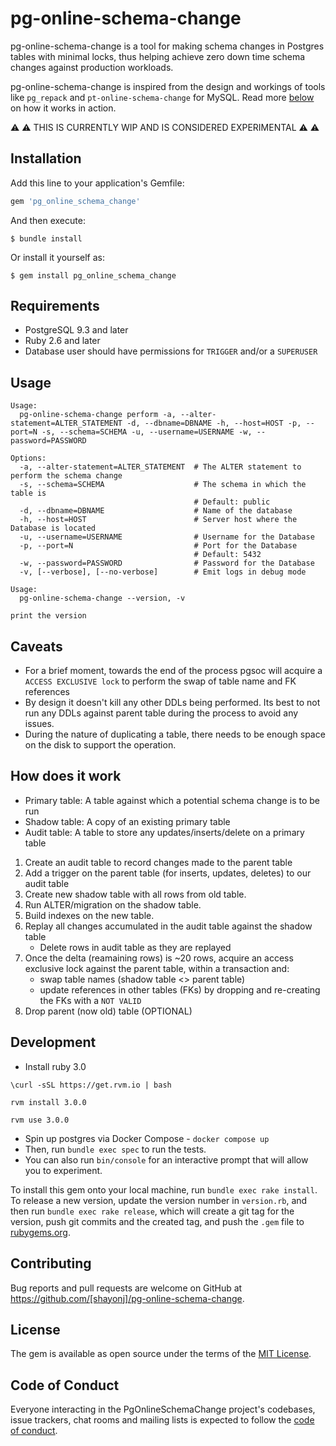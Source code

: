 # pg-online-schema-change

pg-online-schema-change is a tool for making schema changes in Postgres tables with minimal locks, thus helping achieve zero down time schema changes against production workloads. 

pg-online-schema-change is inspired from the design and workings of tools like `pg_repack` and `pt-online-schema-change` for MySQL. Read more [below](#how-does-it-work) on how it works in action.

⚠️ ⚠️ THIS IS CURRENTLY WIP AND IS CONSIDERED EXPERIMENTAL ⚠️ ⚠️ 
## Installation

Add this line to your application's Gemfile:

```ruby
gem 'pg_online_schema_change'
```

And then execute:

    $ bundle install

Or install it yourself as:

    $ gem install pg_online_schema_change

## Requirements
- PostgreSQL 9.3 and later
- Ruby 2.6 and later
- Database user should have permissions for `TRIGGER` and/or a `SUPERUSER`

## Usage

```
Usage:
  pg-online-schema-change perform -a, --alter-statement=ALTER_STATEMENT -d, --dbname=DBNAME -h, --host=HOST -p, --port=N -s, --schema=SCHEMA -u, --username=USERNAME -w, --password=PASSWORD

Options:
  -a, --alter-statement=ALTER_STATEMENT  # The ALTER statement to perform the schema change
  -s, --schema=SCHEMA                    # The schema in which the table is
                                         # Default: public
  -d, --dbname=DBNAME                    # Name of the database
  -h, --host=HOST                        # Server host where the Database is located
  -u, --username=USERNAME                # Username for the Database
  -p, --port=N                           # Port for the Database
                                         # Default: 5432
  -w, --password=PASSWORD                # Password for the Database
  -v, [--verbose], [--no-verbose]        # Emit logs in debug mode
```

```
Usage:
  pg-online-schema-change --version, -v

print the version
```

## Caveats
- For a brief moment, towards the end of the process pgsoc will acquire a `ACCESS EXCLUSIVE lock` to perform the swap of table name and FK references
- By design it doesn't kill any other DDLs being performed. Its best to not run any DDLs against parent table during the process to avoid any issues.
- During the nature of duplicating a table, there needs to be enough space on the disk to support the operation.

## How does it work

- Primary table: A table against which a potential schema change is to be run
- Shadow table: A copy of an existing primary table
- Audit table: A table to store any updates/inserts/delete on a primary table

1. Create an audit table to record changes made to the parent table
2. Add a trigger on the parent table (for inserts, updates, deletes) to our audit table
3. Create new shadow table with all rows from old table. 
4. Run ALTER/migration on the shadow table.
5. Build indexes on the new table.
6. Replay all changes accumulated in the audit table against the shadow table
   - Delete rows in audit table as they are replayed
7. Once the delta (reamaining rows) is ~20 rows, acquire an access exclusive lock against the parent table, within a transaction and:
   - swap table names (shadow table <> parent table)
   - update references in other tables (FKs) by dropping and re-creating the FKs with a `NOT VALID`
8. Drop parent (now old) table (OPTIONAL)

## Development

- Install ruby 3.0
```
\curl -sSL https://get.rvm.io | bash

rvm install 3.0.0

rvm use 3.0.0
```
- Spin up postgres via Docker Compose - `docker compose up`
- Then, run `bundle exec spec` to run the tests. 
- You can also run `bin/console` for an interactive prompt that will allow you to experiment.

To install this gem onto your local machine, run `bundle exec rake install`. To release a new version, update the version number in `version.rb`, and then run `bundle exec rake release`, which will create a git tag for the version, push git commits and the created tag, and push the `.gem` file to [rubygems.org](https://rubygems.org).

## Contributing

Bug reports and pull requests are welcome on GitHub at https://github.com/[shayonj]/pg-online-schema-change. 

## License

The gem is available as open source under the terms of the [MIT License](https://opensource.org/licenses/MIT).

## Code of Conduct

Everyone interacting in the PgOnlineSchemaChange project's codebases, issue trackers, chat rooms and mailing lists is expected to follow the [code of conduct](https://github.com/shayonj/pg-online-schema-change/blob/main/CODE_OF_CONDUCT.md).
